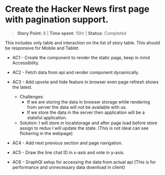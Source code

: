 # Create the Hacker News first page with pagination support.

> **Story Point**: 8 | **Time spent**: 10hr | **Status**: Completed

This includes only table and interaction on the list of story table. This should be responsive for Mobile and Tablet.

-   AC1 - Create the component to render the static page, keep in mind Accessibility.
-   AC2 - Fetch data from api and render component dynamically.
-   AC3 - Add upvote and hide feature in browser even page refresh shows the latest.
    -   Challenges:
        -   If we are storing the data in browser storage while rendering from server the data will not be available with us.
        -   If we store the data in the server then application will be a stateful application.
    -   Solution:
        I will store in localstorage and after page load before store assign to redux I will update the state. (This is not ideal can see flickering in the webpage)
-   AC4 - Add next previous section and page navigation.

-   AC5 - Draw the line chat ID in x-axis and vote in y-axis.
-   AC6 - GraphQl setup for accessing the data from actual api (This is for performance and unnecessary data download in client)
